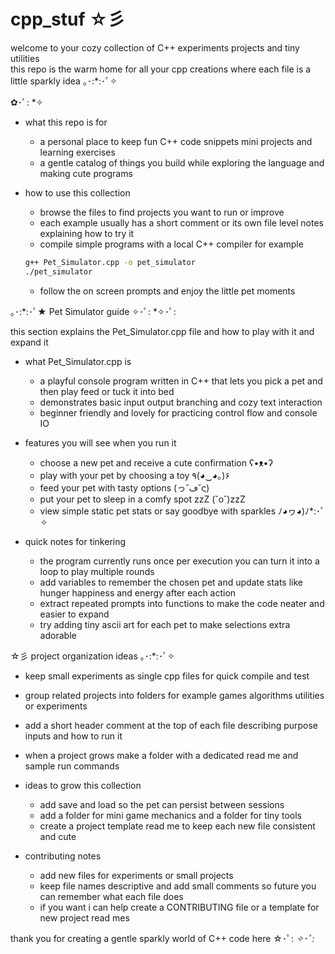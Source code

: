 # cpp_stuf ☆彡

welcome to your cozy collection of C++ experiments projects and tiny utilities  
this repo is the warm home for all your cpp creations where each file is a little sparkly idea ｡･:*:･ﾟ✧

 ✿･ﾟ: *✧

* what this repo is for
  * a personal place to keep fun C++ code snippets mini projects and learning exercises
  * a gentle catalog of things you build while exploring the language and making cute programs

* how to use this collection
  * browse the files to find projects you want to run or improve
  * each example usually has a short comment or its own file level notes explaining how to try it
  * compile simple programs with a local C++ compiler for example
  ```bash
  g++ Pet_Simulator.cpp -o pet_simulator
  ./pet_simulator
  ```
  * follow the on screen prompts and enjoy the little pet moments

｡･:*:･ﾟ★ Pet Simulator guide ✧･ﾟ: *✧･ﾟ:

this section explains the Pet_Simulator.cpp file and how to play with it and expand it

* what Pet_Simulator.cpp is
  * a playful console program written in C++ that lets you pick a pet and then play feed or tuck it into bed
  * demonstrates basic input output branching and cozy text interaction
  * beginner friendly and lovely for practicing control flow and console IO

* features you will see when you run it
  * choose a new pet and receive a cute confirmation ʕ•ᴥ•ʔ
  * play with your pet by choosing a toy ٩(◕‿◕｡)۶
  * feed your pet with tasty options (っ˘ڡ˘ς)
  * put your pet to sleep in a comfy spot zzZ (˘o˘)zzZ
  * view simple static pet stats or say goodbye with sparkles ﾉ◕ヮ◕)ﾉ*:･ﾟ✧

* quick notes for tinkering
  * the program currently runs once per execution you can turn it into a loop to play multiple rounds
  * add variables to remember the chosen pet and update stats like hunger happiness and energy after each action
  * extract repeated prompts into functions to make the code neater and easier to expand
  * try adding tiny ascii art for each pet to make selections extra adorable

☆彡 project organization ideas ｡･:*:･ﾟ✧

* keep small experiments as single cpp files for quick compile and test
* group related projects into folders for example games algorithms utilities or experiments
* add a short header comment at the top of each file describing purpose inputs and how to run it
* when a project grows make a folder with a dedicated read me and sample run commands

* ideas to grow this collection
  * add save and load so the pet can persist between sessions
  * add a folder for mini game mechanics and a folder for tiny tools
  * create a project template read me to keep each new file consistent and cute

* contributing notes
  * add new files for experiments or small projects
  * keep file names descriptive and add small comments so future you can remember what each file does
  * if you want i can help create a CONTRIBUTING file or a template for new project read mes

thank you for creating a gentle sparkly world of C++ code here ☆･ﾟ: *✧･ﾟ:*  

